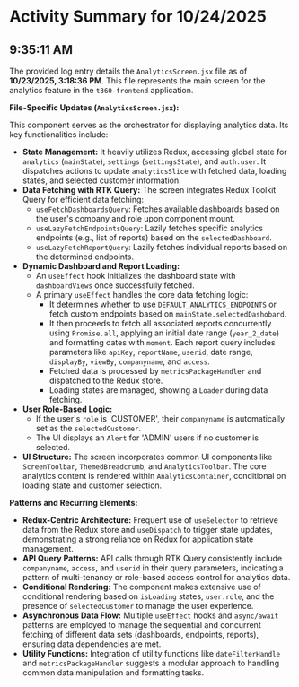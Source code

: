 # Activity Summary for 10/24/2025

## 9:35:11 AM
The provided log entry details the `AnalyticsScreen.jsx` file as of **10/23/2025, 3:18:36 PM**. This file represents the main screen for the analytics feature in the `t360-frontend` application.

**File-Specific Updates (`AnalyticsScreen.jsx`):**

This component serves as the orchestrator for displaying analytics data. Its key functionalities include:

*   **State Management:** It heavily utilizes Redux, accessing global state for `analytics` (`mainState`), `settings` (`settingsState`), and `auth.user`. It dispatches actions to update `analyticsSlice` with fetched data, loading states, and selected customer information.
*   **Data Fetching with RTK Query:** The screen integrates Redux Toolkit Query for efficient data fetching:
    *   `useFetchDashboardsQuery`: Fetches available dashboards based on the user's company and role upon component mount.
    *   `useLazyFetchEndpointsQuery`: Lazily fetches specific analytics endpoints (e.g., list of reports) based on the `selectedDashboard`.
    *   `useLazyFetchReportQuery`: Lazily fetches individual reports based on the determined endpoints.
*   **Dynamic Dashboard and Report Loading:**
    *   An `useEffect` hook initializes the dashboard state with `dashboardViews` once successfully fetched.
    *   A primary `useEffect` handles the core data fetching logic:
        *   It determines whether to use `DEFAULT_ANALYTICS_ENDPOINTS` or fetch custom endpoints based on `mainState.selectedDashobard`.
        *   It then proceeds to fetch all associated reports concurrently using `Promise.all`, applying an initial date range (`year_2_date`) and formatting dates with `moment`. Each report query includes parameters like `apiKey`, `reportName`, `userid`, date range, `displayBy`, `viewBy`, `companyname`, and `access`.
        *   Fetched data is processed by `metricsPackageHandler` and dispatched to the Redux store.
        *   Loading states are managed, showing a `Loader` during data fetching.
*   **User Role-Based Logic:**
    *   If the user's `role` is 'CUSTOMER', their `companyname` is automatically set as the `selectedCustomer`.
    *   The UI displays an `Alert` for 'ADMIN' users if no customer is selected.
*   **UI Structure:** The screen incorporates common UI components like `ScreenToolbar`, `ThemedBreadcrumb`, and `AnalyticsToolbar`. The core analytics content is rendered within `AnalyticsContainer`, conditional on loading state and customer selection.

**Patterns and Recurring Elements:**

*   **Redux-Centric Architecture:** Frequent use of `useSelector` to retrieve data from the Redux store and `useDispatch` to trigger state updates, demonstrating a strong reliance on Redux for application state management.
*   **API Query Patterns:** API calls through RTK Query consistently include `companyname`, `access`, and `userid` in their query parameters, indicating a pattern of multi-tenancy or role-based access control for analytics data.
*   **Conditional Rendering:** The component makes extensive use of conditional rendering based on `isLoading` states, `user.role`, and the presence of `selectedCustomer` to manage the user experience.
*   **Asynchronous Data Flow:** Multiple `useEffect` hooks and `async/await` patterns are employed to manage the sequential and concurrent fetching of different data sets (dashboards, endpoints, reports), ensuring data dependencies are met.
*   **Utility Functions:** Integration of utility functions like `dateFilterHandle` and `metricsPackageHandler` suggests a modular approach to handling common data manipulation and formatting tasks.